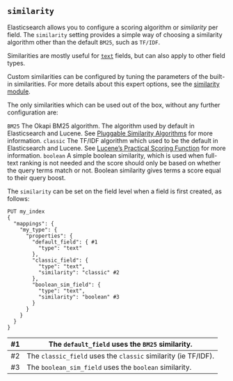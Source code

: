 ## `similarity`

Elasticsearch allows you to configure a scoring algorithm or _similarity_ per field. The `similarity` setting provides a simple way of choosing a similarity algorithm other than the default `BM25`, such as `TF/IDF`.

Similarities are mostly useful for [`text`](text.html) fields, but can also apply to other field types.

Custom similarities can be configured by tuning the parameters of the built-in similarities. For more details about this expert options, see the [similarity module](index-modules-similarity.html).

The only similarities which can be used out of the box, without any further configuration are:

`BM25`
     The Okapi BM25 algorithm. The algorithm used by default in Elasticsearch and Lucene. See [Pluggable Similarity Algorithms](https://www.elastic.co/guide/en/elasticsearch/guide/2.x/pluggable-similarites.html) for more information. 
`classic`
     The TF/IDF algorithm which used to be the default in Elasticsearch and Lucene. See [Lucene’s Practical Scoring Function](https://www.elastic.co/guide/en/elasticsearch/guide/2.x/practical-scoring-function.html) for more information. 
`boolean`
     A simple boolean similarity, which is used when full-text ranking is not needed and the score should only be based on whether the query terms match or not. Boolean similarity gives terms a score equal to their query boost. 

The `similarity` can be set on the field level when a field is first created, as follows:
    
    
    PUT my_index
    {
      "mappings": {
        "my_type": {
          "properties": {
            "default_field": { #1
              "type": "text"
            },
            "classic_field": {
              "type": "text",
              "similarity": "classic" #2
            },
            "boolean_sim_field": {
              "type": "text",
              "similarity": "boolean" #3
            }
          }
        }
      }
    }

#1| The `default_field` uses the `BM25` similarity.     
---|---    
#2| The `classic_field` uses the `classic` similarity (ie TF/IDF).     
#3| The `boolean_sim_field` uses the `boolean` similarity. 

